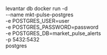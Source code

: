 levantar db
docker run -d \
--name mkt-pulse-postgres \
-e POSTGRES_USER=user \
-e POSTGRES_PASSWORD=password \
-e POSTGRES_DB=market_pulse_alerts \
-p 5432:5432 \
postgres
